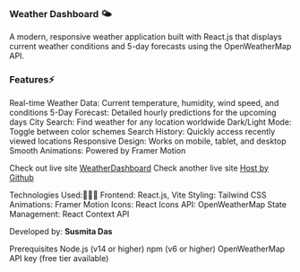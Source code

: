 ### Weather Dashboard 🌤️
A modern, responsive weather application built with React.js that displays current weather conditions and 5-day forecasts using the OpenWeatherMap API.

### Features⚡️
Real-time Weather Data: Current temperature, humidity, wind speed, and conditions
5-Day Forecast: Detailed hourly predictions for the upcoming days
City Search: Find weather for any location worldwide
Dark/Light Mode: Toggle between color schemes
Search History: Quickly access recently viewed locations
Responsive Design: Works on mobile, tablet, and desktop
Smooth Animations: Powered by Framer Motion

Check out live site [WeatherDashboard](https://weather-dashboard-phi-ten.vercel.app)
Check another live site [Host by Github](weather-dashboard-git-master-susmitadas9639-gmailcoms-projects.vercel.app)

Technologies Used:👩🏻‍💻
Frontend: React.js, Vite
Styling: Tailwind CSS
Animations: Framer Motion
Icons: React Icons
API: OpenWeatherMap
State Management: React Context API

Developed by: **Susmita Das**

Prerequisites
Node.js (v14 or higher)
npm (v6 or higher)
OpenWeatherMap API key (free tier available)

